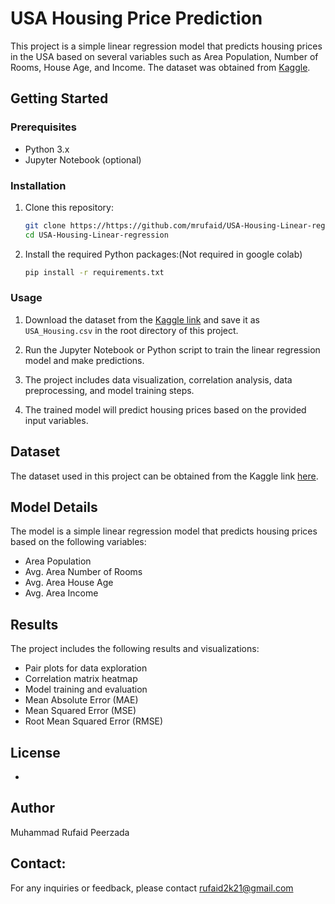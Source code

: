 

# USA Housing Price Prediction

This project is a simple linear regression model that predicts housing prices in the USA based on several variables such as Area Population, Number of Rooms, House Age, and Income. 
The dataset was obtained from [Kaggle](https://www.kaggle.com/datasets/kanths028/usa-housing/).

## Getting Started

### Prerequisites

- Python 3.x
- Jupyter Notebook (optional)

### Installation

1. Clone this repository:

   ```bash
   git clone https://https://github.com/mrufaid/USA-Housing-Linear-regression
   cd USA-Housing-Linear-regression
   ```

2. Install the required Python packages:(Not required in google colab)

   ```bash
   pip install -r requirements.txt
   ```

### Usage

1. Download the dataset from the [Kaggle link](https://www.kaggle.com/datasets/kanths028/usa-housing/) and save it as `USA_Housing.csv` in the root directory of this project.

2. Run the Jupyter Notebook or Python script to train the linear regression model and make predictions.

3. The project includes data visualization, correlation analysis, data preprocessing, and model training steps.

4. The trained model will predict housing prices based on the provided input variables.

## Dataset

The dataset used in this project can be obtained from the Kaggle link [here](https://www.kaggle.com/datasets/kanths028/usa-housing/).

## Model Details

The model is a simple linear regression model that predicts housing prices based on the following variables:

- Area Population
- Avg. Area Number of Rooms
- Avg. Area House Age
- Avg. Area Income

## Results

The project includes the following results and visualizations:

- Pair plots for data exploration
- Correlation matrix heatmap
- Model training and evaluation
- Mean Absolute Error (MAE)
- Mean Squared Error (MSE)
- Root Mean Squared Error (RMSE)

## License

-
## Author

Muhammad Rufaid Peerzada
## Contact:
For any inquiries or feedback, please contact rufaid2k21@gmail.com

